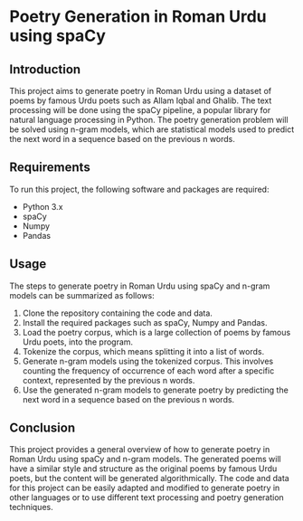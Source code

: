 # Poetry Generation in Roman Urdu using spaCy

## Introduction
This project aims to generate poetry in Roman Urdu using a dataset of poems by famous Urdu poets such as Allam Iqbal and Ghalib. The text processing will be done using the spaCy pipeline, a popular library for natural language processing in Python. The poetry generation problem will be solved using n-gram models, which are statistical models used to predict the next word in a sequence based on the previous n words.

## Requirements
To run this project, the following software and packages are required:
* Python 3.x
* spaCy
* Numpy
* Pandas

## Usage
The steps to generate poetry in Roman Urdu using spaCy and n-gram models can be summarized as follows:
1. Clone the repository containing the code and data.
2. Install the required packages such as spaCy, Numpy and Pandas.
3. Load the poetry corpus, which is a large collection of poems by famous Urdu poets, into the program.
4. Tokenize the corpus, which means splitting it into a list of words.
5. Generate n-gram models using the tokenized corpus. This involves counting the frequency of occurrence of each word after a specific context, represented by the previous n words.
6. Use the generated n-gram models to generate poetry by predicting the next word in a sequence based on the previous n words.

## Conclusion
This project provides a general overview of how to generate poetry in Roman Urdu using spaCy and n-gram models. The generated poems will have a similar style and structure as the original poems by famous Urdu poets, but the content will be generated algorithmically. The code and data for this project can be easily adapted and modified to generate poetry in other languages or to use different text processing and poetry generation techniques.
